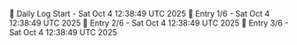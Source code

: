 📅 Daily Log Start - Sat Oct  4 12:38:49 UTC 2025
📌 Entry 1/6 - Sat Oct  4 12:38:49 UTC 2025
📌 Entry 2/6 - Sat Oct  4 12:38:49 UTC 2025
📌 Entry 3/6 - Sat Oct  4 12:38:49 UTC 2025
